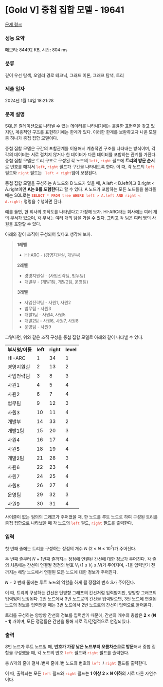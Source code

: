 # [Gold V] 중첩 집합 모델 - 19641 

[문제 링크](https://www.acmicpc.net/problem/19641) 

### 성능 요약

메모리: 84492 KB, 시간: 804 ms

### 분류

깊이 우선 탐색, 오일러 경로 테크닉, 그래프 이론, 그래프 탐색, 트리

### 제출 일자

2024년 1월 14일 18:21:28

### 문제 설명

<p>SQL은 릴레이션으로 나타낼 수 있는 데이터를 나타내기에는 훌륭한 표현력을 갖고 있지만, 계층적인 구조를 표현하기에는 한계가 있다. 이러한 한계를 보완하고자 나온 모델 중 하나가 중첩 집합 모델이다.</p>

<p>중첩 집합 모델은 구간의 포함관계를 이용해서 계층적인 구조를 나타내는 방식이며, 각각의 데이터는 서로 겹치지 않거나 한 데이터가 다른 데이터를 포함하는 관계를 가진다. 중첩 집합 모델은 트리 구조로 구성된 각 노드의 <span style="color:#e74c3c;"><code>left</code></span>, <span style="color:#e74c3c;"><code>right</code></span> 필드에 <strong>트리의 방문 순서</strong>로 번호를 매겨서 <span style="color:#e74c3c;"><code>left</code></span>, <span style="color:#e74c3c;"><code>right</code></span> 필드가 구간을 나타내도록 한다. 이 때, 각 노드의 <span style="color:#e74c3c;"><code>left</code></span> 필드와 <span style="color:#e74c3c;"><code>right</code></span> 필드는 <span style="color:#e74c3c;"><code> left < right</code></span>임이 보장된다.</p>

<p>중첩 집합 모델을 구성하는 A 노드와 B 노드가 있을 때, A.left < B.left이고 B.right < A.right이면 <strong>A는 B를 포함한다</strong>고 할 수 있다. A 노드가 포함하는 모든 노드들을 불러올 때는 SQL로는 <span style="color:#e74c3c;"><code><strong>SELECT</strong> * <strong>FROM</strong> tree <strong>WHERE</strong> left > A.left <strong>AND</strong> right < A.right;</code></span> 명령을 수행하면 된다.</p>

<p>예를 들면, 한 회사의 조직도를 나타낸다고 가정해 보자. HI-ARC라는 회사에는 여러 개의 부서가 있으며, 각 부서는 여러 개의 팀을 가질 수 있다. 그리고 각 팀은 여러 명의 사원을 포함할 수 있다.</p>

<p>아래와 같이 조직이 구성되어 있다고 생각해 보자.</p>

<blockquote>
<p><strong>1레벨</strong></p>

<ul>
	<li>HI-ARC - (경영지원실, 개발부)</li>
</ul>

<p><strong>2레벨</strong></p>

<ul>
	<li>경영지원실 - (사업전략팀, 법무팀)</li>
	<li>개발부 - (개발1팀, 개발2팀, 운영팀)</li>
</ul>

<p><strong>3레벨</strong></p>

<ul>
	<li>사업전략팀 - 사원1, 사원2</li>
	<li>법무팀 - 사원3</li>
	<li>개발1팀 - 사원4, 사원5</li>
	<li>개발2팀 - 사원6, 사원7, 사원8</li>
	<li>운영팀 - 사원9</li>
</ul>
</blockquote>

<p>그렇다면, 위와 같은 조직 구성을 중첩 집합 모델로 아래와 같이 나타낼 수 있다.</p>

<table class="table table-bordered table-center-30">
	<tbody>
		<tr>
			<td><strong>부서명/이름</strong></td>
			<td><strong>left</strong></td>
			<td><strong>right</strong></td>
			<td><strong>level</strong></td>
		</tr>
		<tr>
			<td>HI-ARC</td>
			<td>1</td>
			<td>34</td>
			<td>1</td>
		</tr>
		<tr>
			<td>경영지원실</td>
			<td>2</td>
			<td>13</td>
			<td>2</td>
		</tr>
		<tr>
			<td>사업전략팀</td>
			<td>3</td>
			<td>8</td>
			<td>3</td>
		</tr>
		<tr>
			<td>사원1</td>
			<td>4</td>
			<td>5</td>
			<td>4</td>
		</tr>
		<tr>
			<td>사원2</td>
			<td>6</td>
			<td>7</td>
			<td>4</td>
		</tr>
		<tr>
			<td>법무팀</td>
			<td>9</td>
			<td>12</td>
			<td>3</td>
		</tr>
		<tr>
			<td>사원3</td>
			<td>10</td>
			<td>11</td>
			<td>4</td>
		</tr>
		<tr>
			<td>개발부</td>
			<td>14</td>
			<td>33</td>
			<td>2</td>
		</tr>
		<tr>
			<td>개발1팀</td>
			<td>15</td>
			<td>20</td>
			<td>3</td>
		</tr>
		<tr>
			<td>사원4</td>
			<td>16</td>
			<td>17</td>
			<td>4</td>
		</tr>
		<tr>
			<td>사원5</td>
			<td>18</td>
			<td>19</td>
			<td>4</td>
		</tr>
		<tr>
			<td>개발2팀</td>
			<td>21</td>
			<td>28</td>
			<td>3</td>
		</tr>
		<tr>
			<td>사원6</td>
			<td>22</td>
			<td>23</td>
			<td>4</td>
		</tr>
		<tr>
			<td>사원7</td>
			<td>24</td>
			<td>25</td>
			<td>4</td>
		</tr>
		<tr>
			<td>사원8</td>
			<td>26</td>
			<td>27</td>
			<td>4</td>
		</tr>
		<tr>
			<td>운영팀</td>
			<td>29</td>
			<td>32</td>
			<td>3</td>
		</tr>
		<tr>
			<td>사원9</td>
			<td>30</td>
			<td>31</td>
			<td>4</td>
		</tr>
	</tbody>
</table>

<p>사이클이 없는 임의의 그래프가 주어졌을 때, 한 노드를 루트 노드로 하여 구성된 트리를 중첩 집합으로 나타냈을 때 각 노드의 <span style="color:#e74c3c;"><code>left</code></span> 필드, <span style="color:#e74c3c;"><code>right</code></span> 필드를 출력한다.</p>

### 입력 

 <p>첫 번째 줄에는 트리를 구성하는 정점의 개수 <em>N</em> (2 ≤ <em>N</em> ≤ 10<sup>5</sup>)가 주어진다.</p>

<p>두 번째 줄부터 <em>N </em>+ 1번째 줄까지는 정점에 연결된 간선에 대한 정보가 주어진다. 각 줄의 처음에는 간선이 연결될 정점의 번호 <em>V<sub>i</sub></em> (1 ≤ <em>V<sub>i</sub></em> ≤ <em>N</em>)가 주어지며, -1을 입력받기 전까지는 해당 노드에서 연결된 모든 노드에 대한 정보가 주어진다.</p>

<p><em>N </em>+ 2 번째 줄에는 루트 노드의 역할을 하게 될 정점의 번호 <em>S</em>가 주어진다.</p>

<p>이 때, 트리의 구성하는 간선은 단방향 그래프의 간선처럼 입력받지만, 양방향 그래프의 입력임이 보장된다. 2번 노드에서 3번 노드로의 간선을 입력받으면, 3번 노드에 연결된 노드의 정보를 입력받을 때는 3번 노드에서 2번 노드로의 간선이 입력으로 들어온다.</p>

<p>트리를 구성하는 양방향 간선의 정보를 입력받기 때문에, 간선의 개수의 총합은 <strong>2 × (<em>N</em> - 1) </strong>개이며, 모든 정점들은 간선을 통해 서로 직/간접적으로 연결되있다.</p>

### 출력 

 <p><em>S</em>번 노드가 루트 노드일 때, <strong>번호가 가장 낮은 노드부터 오름차순으로 방문</strong>해서 중첩 집합을 구성했을 때, 각 노드의 번호 <span style="color:#e74c3c;"><code>left</code></span> 필드와 <span style="color:#e74c3c;"><code>right</code></span> 필드를 출력한다.</p>

<p>총 <em>N</em>개의 줄에 걸쳐 <em>i</em>번째 줄에 <em>i</em>번 노드의 번호와 <span style="color:#e74c3c;"><code>left </code></span>/ <span style="color:#e74c3c;"><code>right</code></span> 필드를 출력한다.</p>

<p>이 때, 출력되는 모든 <span style="color:#e74c3c;"><code>left</code></span> 필드와 <span style="color:#e74c3c;"><code>right</code></span> 필드는 <strong>1 이상</strong> <strong>2 × <em>N</em> 이하</strong>의 서로 다른 자연수이다.</p>

